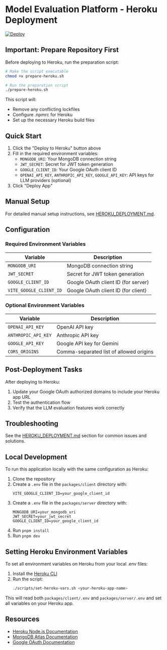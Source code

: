 # Model Evaluation Platform - Heroku Deployment

[![Deploy](https://www.herokucdn.com/deploy/button.svg)](https://heroku.com/deploy?template=https://github.com/yourusername/model-eval)

## Important: Prepare Repository First

Before deploying to Heroku, run the preparation script:

```bash
# Make the script executable
chmod +x prepare-heroku.sh

# Run the preparation script
./prepare-heroku.sh
```

This script will:

- Remove any conflicting lockfiles
- Configure .npmrc for Heroku
- Set up the necessary Heroku build files

## Quick Start

1. Click the "Deploy to Heroku" button above
2. Fill in the required environment variables:
   - `MONGODB_URI`: Your MongoDB connection string
   - `JWT_SECRET`: Secret for JWT token generation
   - `GOOGLE_CLIENT_ID`: Your Google OAuth client ID
   - `OPENAI_API_KEY`, `ANTHROPIC_API_KEY`, `GOOGLE_API_KEY`: API keys for LLM providers (optional)
3. Click "Deploy App"

## Manual Setup

For detailed manual setup instructions, see [HEROKU_DEPLOYMENT.md](HEROKU_DEPLOYMENT.md).

## Configuration

### Required Environment Variables

| Variable                | Description                         |
| ----------------------- | ----------------------------------- |
| `MONGODB_URI`           | MongoDB connection string           |
| `JWT_SECRET`            | Secret for JWT token generation     |
| `GOOGLE_CLIENT_ID`      | Google OAuth client ID (for server) |
| `VITE_GOOGLE_CLIENT_ID` | Google OAuth client ID (for client) |

### Optional Environment Variables

| Variable            | Description                             |
| ------------------- | --------------------------------------- |
| `OPENAI_API_KEY`    | OpenAI API key                          |
| `ANTHROPIC_API_KEY` | Anthropic API key                       |
| `GOOGLE_API_KEY`    | Google API key for Gemini               |
| `CORS_ORIGINS`      | Comma-separated list of allowed origins |

## Post-Deployment Tasks

After deploying to Heroku:

1. Update your Google OAuth authorized domains to include your Heroku app URL
2. Test the authentication flow
3. Verify that the LLM evaluation features work correctly

## Troubleshooting

See the [HEROKU_DEPLOYMENT.md](HEROKU_DEPLOYMENT.md#troubleshooting) section for common issues and solutions.

## Local Development

To run this application locally with the same configuration as Heroku:

1. Clone the repository
2. Create a `.env` file in the `packages/client` directory with:
   ```
   VITE_GOOGLE_CLIENT_ID=your_google_client_id
   ```
3. Create a `.env` file in the `packages/server` directory with:
   ```
   MONGODB_URI=your_mongodb_uri
   JWT_SECRET=your_jwt_secret
   GOOGLE_CLIENT_ID=your_google_client_id
   ```
4. Run `pnpm install`
5. Run `pnpm dev`

## Setting Heroku Environment Variables

To set all environment variables on Heroku from your local .env files:

1. Install the [Heroku CLI](https://devcenter.heroku.com/articles/heroku-cli)
2. Run the script:
   ```bash
   ./scripts/set-heroku-vars.sh <your-heroku-app-name>
   ```

This will read both `packages/client/.env` and `packages/server/.env` and set all variables on your Heroku app.

## Resources

- [Heroku Node.js Documentation](https://devcenter.heroku.com/categories/nodejs-support)
- [MongoDB Atlas Documentation](https://docs.atlas.mongodb.com/)
- [Google OAuth Documentation](https://developers.google.com/identity/protocols/oauth2)
